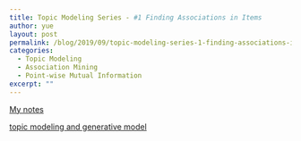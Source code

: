 ```yaml
---
title: Topic Modeling Series - #1 Finding Associations in Items
author: yue
layout: post
permalink: /blog/2019/09/topic-modeling-series-1-finding-associations-in-items/
categories:
  - Topic Modeling
  - Association Mining
  - Point-wise Mutual Information
excerpt: ""
---
```


[My notes](https://nbviewer.jupyter.org/github/Yue1Harriet1Huang/hands-on-nlp-with-keras-and-pytorch/blob/master/Chapter-Topic-Modeling/Topic%20Modeling.ipynb)

[topic modeling and generative model](https://www.coursera.org/lecture/python-text-mining/generative-models-and-lda-SRSuq)


